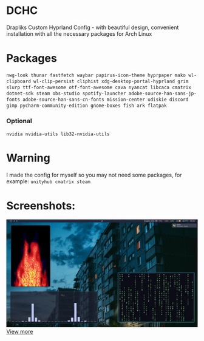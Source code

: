 # DCHC
Drapliks Custom Hyprland Config - with beautiful design, convenient installation with all the necessary packages for Arch Linux
# Packages
```
nwg-look thunar fastfetch waybar papirus-icon-theme hyprpaper mako wl-clipboard wl-clip-persist cliphist xdg-desktop-portal-hyprland grim slurp ttf-font-awesome otf-font-awesome cava nyancat libcaca cmatrix dotnet-sdk steam obs-studio spotify-launcher adobe-source-han-sans-jp-fonts adobe-source-han-sans-cn-fonts mission-center udiskie discord gimp pycharm-community-edition gnome-boxes fish ark flatpak
```
### Optional
```
nvidia nvidia-utils lib32-nvidia-utils
```
# Warning
I made the config for myself so you may not need some packages, for example: ```unityhub cmatrix steam```
# Screenshots:
![](screenshots/1.jpg)
[View more](screenshots.md)
